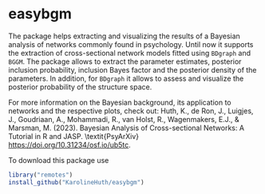 # easybgm

The package helps extracting and visualizing the results of a Bayesian analysis of networks commonly found in psychology. Until now it supports the extraction of cross-sectional network models fitted using `BDgraph` and `BGGM`. The package allows to extract the parameter estimates, posterior inclusion probability, inclusion Bayes factor and the posterior density of the parameters. In addition, for `BDgraph` it allows to assess and visualize the posterior probability of the structure space. 

For more information on the Bayesian background, its application to networks and the respective plots, check out: Huth, K., de Ron, J., Luigjes, J., Goudriaan, A., Mohammadi, R., van Holst, R., Wagenmakers, E.J., \& Marsman, M. (2023). Bayesian Analysis of Cross-sectional Networks: A Tutorial in R and JASP. \textit{PsyArXiv} https://doi.org/10.31234/osf.io/ub5tc.

To download this package use

```r
library("remotes")
install_github("KarolineHuth/easybgm")
```
